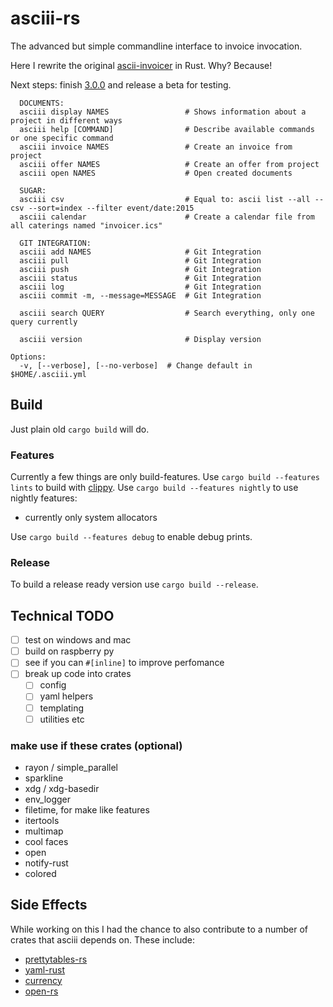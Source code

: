 # asciii-rs

The advanced but simple commandline interface to invoice invocation.

Here I rewrite the original [ascii-invoicer](http://github.com/ascii-dresden/ascii-invoicer) in Rust. Why? Because!

Next steps: finish [3.0.0](https://github.com/hoodie/asciii-rs/milestones/3.0.0) and release a beta for testing.

```
  DOCUMENTS:
  asciii display NAMES                 # Shows information about a project in different ways
  asciii help [COMMAND]                # Describe available commands or one specific command
  asciii invoice NAMES                 # Create an invoice from project
  asciii offer NAMES                   # Create an offer from project
  asciii open NAMES                    # Open created documents

  SUGAR:
  asciii csv                           # Equal to: ascii list --all --csv --sort=index --filter event/date:2015
  asciii calendar                      # Create a calendar file from all caterings named "invoicer.ics"

  GIT INTEGRATION:
  asciii add NAMES                     # Git Integration
  asciii pull                          # Git Integration
  asciii push                          # Git Integration
  asciii status                        # Git Integration
  asciii log                           # Git Integration
  asciii commit -m, --message=MESSAGE  # Git Integration

  asciii search QUERY                  # Search everything, only one query currently

  asciii version                       # Display version

Options:
  -v, [--verbose], [--no-verbose]  # Change default in $HOME/.asciii.yml
```

## Build

Just plain old `cargo build` will do.

### Features

Currently a few things are only build-features.
Use `cargo build --features lints` to build with [clippy](https://github.com/Manishearth/rust-clippy).
Use `cargo build --features nightly` to use nightly features:
  * currently only system allocators

Use `cargo build --features debug` to enable debug prints.

### Release
To build a release ready version use `cargo build --release`.


## Technical TODO

* [ ] test on windows and mac
* [ ] build on raspberry py
* [ ] see if you can `#[inline]` to improve perfomance
* [ ] break up code into crates
  * [ ] config
  * [ ] yaml helpers
  * [ ] templating
  * [ ] utilities etc

### make use if these crates (optional)

* rayon / simple_parallel
* sparkline
* xdg / xdg-basedir
* env_logger
* filetime, for make like features
* itertools
* multimap
* cool faces
* open
* notify-rust
* colored

## Side Effects

While working on this I had the chance to also contribute to a number of crates that asciii depends on.
These include:

* [prettytables-rs](https://github.com/phsym/prettytable-rs/)
* [yaml-rust](https://github.com/chyh1990/yaml-rust)
* [currency](https://github.com/Tahler/rust-lang-currency)
* [open-rs](https://github.com/byron/open-rs)
